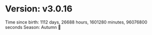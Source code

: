 # Version: v3.0.16
Time since birth: 1112 days, 26688 hours, 1601280 minutes, 96076800 seconds
Season: Autumn 🍁
